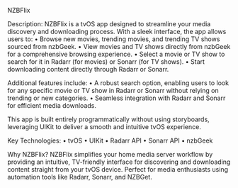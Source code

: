 NZBFlix

Description:
NZBFlix is a tvOS app designed to streamline your media discovery and downloading process. With a sleek interface, the app allows users to:
	•	Browse new movies, trending movies, and trending TV shows sourced from nzbGeek.
	•	View movies and TV shows directly from nzbGeek for a comprehensive browsing experience.
	•	Select a movie or TV show to search for it in Radarr (for movies) or Sonarr (for TV shows).
	•	Start downloading content directly through Radarr or Sonarr.

Additional features include:
	•	A robust search option, enabling users to look for any specific movie or TV show in Radarr or Sonarr without relying on trending or new categories.
	•	Seamless integration with Radarr and Sonarr for efficient media downloads.

This app is built entirely programmatically without using storyboards, leveraging UIKit to deliver a smooth and intuitive tvOS experience.

Key Technologies:
	•	tvOS
	•	UIKit
	•	Radarr API
	•	Sonarr API
	•	nzbGeek

Why NZBFlix?
NZBFlix simplifies your home media server workflow by providing an intuitive, TV-friendly interface for discovering and downloading content straight from your tvOS device. Perfect for media enthusiasts using automation tools like Radarr, Sonarr, and NZBGet.
